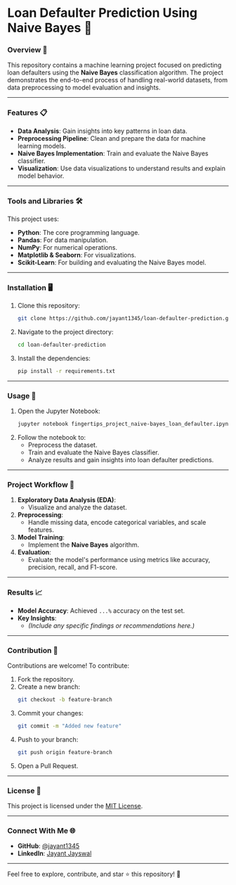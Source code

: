
# Loan Defaulter Prediction Using Naive Bayes 🚀

### Overview 🌟
This repository contains a machine learning project focused on predicting loan defaulters using the **Naive Bayes** classification algorithm. The project demonstrates the end-to-end process of handling real-world datasets, from data preprocessing to model evaluation and insights.

---

### Features 📋
- **Data Analysis**: Gain insights into key patterns in loan data.
- **Preprocessing Pipeline**: Clean and prepare the data for machine learning models.
- **Naive Bayes Implementation**: Train and evaluate the Naive Bayes classifier.
- **Visualization**: Use data visualizations to understand results and explain model behavior.

---

### Tools and Libraries 🛠️
This project uses:
- **Python**: The core programming language.
- **Pandas**: For data manipulation.
- **NumPy**: For numerical operations.
- **Matplotlib & Seaborn**: For visualizations.
- **Scikit-Learn**: For building and evaluating the Naive Bayes model.

---

### Installation 🖥️
1. Clone this repository:
   ```bash
   git clone https://github.com/jayant1345/loan-defaulter-prediction.git
   ```
2. Navigate to the project directory:
   ```bash
   cd loan-defaulter-prediction
   ```
3. Install the dependencies:
   ```bash
   pip install -r requirements.txt
   ```

---

### Usage 📝
1. Open the Jupyter Notebook:
   ```bash
   jupyter notebook fingertips_project_naive-bayes_loan_defaulter.ipynb
   ```
2. Follow the notebook to:
   - Preprocess the dataset.
   - Train and evaluate the Naive Bayes classifier.
   - Analyze results and gain insights into loan defaulter predictions.

---

### Project Workflow 🔄
1. **Exploratory Data Analysis (EDA)**:
   - Visualize and analyze the dataset.
2. **Preprocessing**:
   - Handle missing data, encode categorical variables, and scale features.
3. **Model Training**:
   - Implement the **Naive Bayes** algorithm.
4. **Evaluation**:
   - Evaluate the model's performance using metrics like accuracy, precision, recall, and F1-score.

---

### Results 📈
- **Model Accuracy**: Achieved `...%` accuracy on the test set.
- **Key Insights**:
  - *(Include any specific findings or recommendations here.)*

---

### Contribution 🤝
Contributions are welcome! To contribute:
1. Fork the repository.
2. Create a new branch:
   ```bash
   git checkout -b feature-branch
   ```
3. Commit your changes:
   ```bash
   git commit -m "Added new feature"
   ```
4. Push to your branch:
   ```bash
   git push origin feature-branch
   ```
5. Open a Pull Request.

---

### License 📜
This project is licensed under the [MIT License](LICENSE).

---

### Connect With Me 🌐
- **GitHub**: [@jayant1345](https://github.com/jayant1345)
- **LinkedIn**: [Jayant Jayswal](https://www.linkedin.com/in/jayantkumar-jayswal-1346171b4/)

---

Feel free to explore, contribute, and star ⭐ this repository! 🚀

